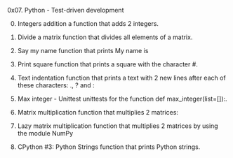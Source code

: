 0x07. Python - Test-driven development

0. Integers addition
a function that adds 2 integers.

1. Divide a matrix
function that divides all elements of a matrix.

2. Say my name
function that prints My name is <first name> <last name>

3. Print square
function that prints a square with the character #.

4. Text indentation
function that prints a text with 2 new lines after each of these characters: ., ? and :

5. Max integer - Unittest
unittests for the function def max_integer(list=[]):.

6. Matrix multiplication
function that multiplies 2 matrices:

7. Lazy matrix multiplication
function that multiplies 2 matrices by using the module NumPy

8. CPython #3: Python Strings
function that prints Python strings.
